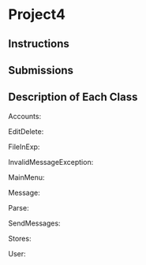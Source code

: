 # Project4

## Instructions

## Submissions

## Description of Each Class
Accounts:

EditDelete:

FileInExp:

InvalidMessageException:

MainMenu:

Message:

Parse:

SendMessages:

Stores:

User:
